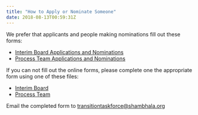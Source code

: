 ```yaml
---
title: "How to Apply or Nominate Someone"
date: 2018-08-13T00:59:31Z
---
```


We prefer that applicants and people making nominations fill out these forms:

* [Interim Board Applications and Nominations](https://goo.gl/forms/H3qOZxjxOgdu96kg2)
* [Process Team Applications and Nominations](https://goo.gl/forms/utiAwRQOjIOKhF7h2)


If you can not fill out the online forms, please complete one the appropriate form using one of these files:

* [Interim Board](https://docs.wixstatic.com/ugd/48290d_7779d458f3ec49a386be483e9c7ce19f.docx?dn=NOMINATION%20AND%20APPLICATION%20FORM%20FOR%20INTE)
* [Process Team](https://docs.wixstatic.com/ugd/48290d_423e1cda0c8e4934bd29cc4a88c1c95a.docx?dn=NOMINATION%20AND%20APPLICATION%20FORM%20FOR%20PT.d)

Email the completed form to [transitiontaskforce@shambhala.org](mailto:transitiontaskforce@shambhala.org)
